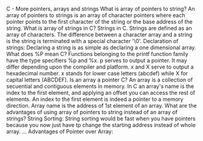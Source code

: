 C - More pointers, arrays and strings What is array of pointers to string? An array of pointers to strings is an array of character pointers where each pointer points to the first character of the string or the base address of the string. What is array of strings in C? Strings in C. Strings are defined as an array of characters. The difference between a character array and a string is the string is terminated with a special character '\0'. Declaration of strings: Declaring a string is as simple as declaring a one dimensional array. What does %P mean C? Functions belonging to the printf function family have the type specifiers %p and %x. p serves to output a pointer. It may differ depending upon the compiler and platform. x and X serve to output a hexadecimal number. x stands for lower case letters (abcdef) while X for capital letters (ABCDEF). Is an array a pointer C? An array is a collection of secuential and contiguous elements in memory. In C an array's name is the index to the first element, and applying an offset you can access the rest of elements. An index to the first element is indeed a pointer to a memory direction. Array name is the address of 1st element of an array. What are the advantages of using array of pointers to string instead of an array of strings? String Sorting: String sorting would be fast when you have pointers because you now just have tp change the starting address instead of whole array. ... Advantages of Pointer over Array:
